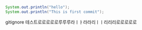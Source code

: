 ```java
System.out.println("hello");
System.out.println("This is first commit");
```  
gitignore 테스트로로로로로루루루라ㅣㅏ라라리ㅣㅣ리리리로로로로로
